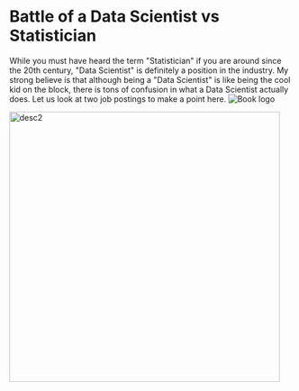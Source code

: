 # Battle of a Data Scientist vs Statistician 

While you must have heard the term "Statistician" if you are around since the 20th century, "Data Scientist" is definitely a position in the industry. My 
strong believe is that although being a "Data Scientist" is like being the cool kid on the block, there is tons of confusion in what a Data Scientist actually 
does. Let us look at two job postings to make a point here. 
![Book logo](/sneha-k.github.io/docs/assets/desc1.png)

<img width="480" alt="desc2" src="https://user-images.githubusercontent.com/29751013/187302020-0798cece-cd5f-453a-ad96-16f15ed0fe08.png">
